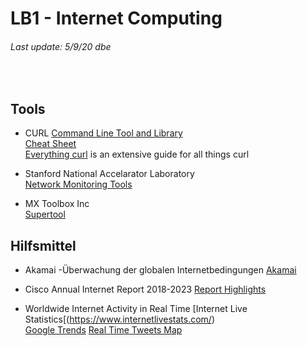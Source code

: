# LB1 - Internet Computing
###### Last update: 5/9/20 dbe
</br>

## Tools

* CURL [Command Line Tool and Library](https://curl.haxx.se/)     
  [Cheat Sheet](https://github.com/dennyzhang/cheatsheet.dennyzhang.com/tree/master/cheatsheet-curl-A4)  
  [Everything curl](https://ec.haxx.se/) is an extensive guide for all things curl

* Stanford National Accelarator Laboratory  
  [Network Monitoring Tools](https://www.slac.stanford.edu/xorg/nmtf/nmtf-tools.html)
  
* MX Toolbox Inc  
  [Supertool](https://mxtoolbox.com/SuperTool.aspx)



## Hilfsmittel

* Akamai -Überwachung der globalen Internetbedingungen
  [Akamai](https://www.akamai.com/de/de/resources/visualizing-akamai/)

* Cisco Annual Internet Report 2018-2023
  [Report Highlights](https://www.cisco.com/c/en/us/solutions/executive-perspectives/annual-internet-report/air-highlights.html)
  
* Worldwide Internet Activity in Real Time
  [Internet Live Statistics[(https://www.internetlivestats.com/)  
  [Google Trends](https://trends.google.com/trends/hottrends/visualize?nrow=4&ncol=4) 
  [Real Time Tweets Map](https://www.tweeplers.com/map/)  
  


